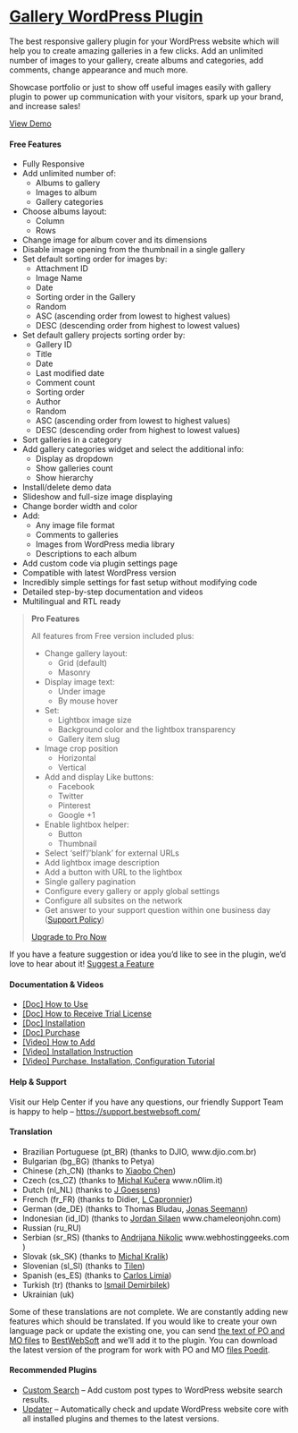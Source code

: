 <a href="https://bestwebsoft.com/products/wordpress/plugins/gallery/" target=_blank>Gallery WordPress Plugin</a>
========================

<p>The best responsive gallery plugin for your WordPress website which will help you to create amazing galleries in a few clicks. Add an unlimited number of images to your gallery, create albums and categories, add comments, change appearance and much more.</p>
<p>Showcase portfolio or just to show off useful images easily with gallery plugin to power up communication with your visitors, spark up your brand, and increase sales!</p>
<p><a href="https://bestwebsoft.com/demo-for-gallery-pro/?ref=readme" rel="nofollow">View Demo</a></p>
<p><span class="embed-youtube" style="text-align:center; display: block;"></span></p>
<h4>Free Features</h4>
<ul>
<li>Fully Responsive</li>
<li>Add unlimited number of:
<ul>
<li>Albums to gallery</li>
<li>Images to album</li>
<li>Gallery categories</li>
</ul>
</li>
<li>Choose albums layout:
<ul>
<li>Column</li>
<li>Rows</li>
</ul>
</li>
<li>Change image for album cover and its dimensions</li>
<li>Disable image opening from the thumbnail in a single gallery</li>
<li>Set default sorting order for images by:
<ul>
<li>Attachment ID</li>
<li>Image Name</li>
<li>Date</li>
<li>Sorting order in the Gallery</li>
<li>Random</li>
<li>ASC (ascending order from lowest to highest values)</li>
<li>DESC (descending order from highest to lowest values)</li>
</ul>
</li>
<li>Set default gallery projects sorting order by:
<ul>
<li>Gallery ID</li>
<li>Title</li>
<li>Date</li>
<li>Last modified date</li>
<li>Comment count</li>
<li>Sorting order</li>
<li>Author</li>
<li>Random</li>
<li>ASC (ascending order from lowest to highest values)</li>
<li>DESC (descending order from highest to lowest values)</li>
</ul>
</li>
<li>Sort galleries in a category</li>
<li>Add gallery categories widget and select the additional info:
<ul>
<li>Display as dropdown</li>
<li>Show galleries count</li>
<li>Show hierarchy</li>
</ul>
</li>
<li>Install/delete demo data</li>
<li>Slideshow and full-size image displaying</li>
<li>Change border width and color</li>
<li>Add:
<ul>
<li>Any image file format</li>
<li>Comments to galleries</li>
<li>Images from WordPress media library</li>
<li>Descriptions to each album</li>
</ul>
</li>
<li>Add custom code via plugin settings page</li>
<li>Compatible with latest WordPress version</li>
<li>Incredibly simple settings for fast setup without modifying code</li>
<li>Detailed step-by-step documentation and videos</li>
<li>Multilingual and RTL ready</li>
</ul>
<blockquote>
<p><strong>Pro Features</strong></p>
<p>All features from Free version included plus:</p>
<ul>
<li>Change gallery layout:
<ul>
<li>Grid (default)</li>
<li>Masonry</li>
</ul>
</li>
<li>Display image text:
<ul>
<li>Under image</li>
<li>By mouse hover</li>
</ul>
</li>
<li>Set:
<ul>
<li>Lightbox image size</li>
<li>Background color and the lightbox transparency</li>
<li>Gallery item slug</li>
</ul>
</li>
<li>Image crop position
<ul>
<li>Horizontal</li>
<li>Vertical</li>
</ul>
</li>
<li>Add and display Like buttons:
<ul>
<li>Facebook</li>
<li>Twitter</li>
<li>Pinterest</li>
<li>Google +1</li>
</ul>
</li>
<li>Enable lightbox helper:
<ul>
<li>Button</li>
<li>Thumbnail</li>
</ul>
</li>
<li>Select &#8216;self&#8217;/&#8217;blank&#8217; for external URLs</li>
<li>Add lightbox image description</li>
<li>Add a button with URL to the lightbox</li>
<li>Single gallery pagination</li>
<li>Configure every gallery or apply global settings</li>
<li>Configure all subsites on the network</li>
<li>Get answer to your support question within one business day (<a href="https://bestwebsoft.com/support-policy/" rel="nofollow">Support Policy</a>)</li>
</ul>
<p><a href="https://bestwebsoft.com/products/wordpress/plugins/gallery/?k=57ad5c0c7fe312e2a45ef9a76f47334c" rel="nofollow">Upgrade to Pro Now</a></p>
</blockquote>
<p>If you have a feature suggestion or idea you&#8217;d like to see in the plugin, we&#8217;d love to hear about it! <a href="https://support.bestwebsoft.com/hc/en-us/requests/new" rel="nofollow">Suggest a Feature</a></p>
<h4>Documentation &amp; Videos</h4>
<ul>
<li><a href="https://docs.google.com/document/d/1l4zMhovBgO7rsPIzJk_15v0sdhiCpnjuacoDEfmzGEw/" rel="nofollow">[Doc] How to Use</a></li>
<li><a href="https://docs.google.com/document/d/1koBRu7k9OnOw2Ic3YqmBWjL_KtC3tI8WU1agMa3AYGo/" rel="nofollow">[Doc] How to Receive Trial License</a></li>
<li><a href="https://docs.google.com/document/d/1-hvn6WRvWnOqj5v5pLUk7Awyu87lq5B_dO-Tv-MC9JQ/" rel="nofollow">[Doc] Installation</a></li>
<li><a href="https://docs.google.com/document/d/1EUdBVvnm7IHZ6y0DNyldZypUQKpB8UVPToSc_LdOYQI/" rel="nofollow">[Doc] Purchase</a></li>
<li><a href="https://www.youtube.com/watch?v=-P9o6-APlv0" rel="nofollow">[Video] How to Add</a></li>
<li><a href="https://www.youtube.com/watch?v=3u-Ov-HxZ7U" rel="nofollow">[Video] Installation Instruction</a></li>
<li><a href="https://www.youtube.com/watch?v=KAbiac-iORw" rel="nofollow">[Video] Purchase, Installation, Configuration Tutorial</a></li>
</ul>
<h4>Help &amp; Support</h4>
<p>Visit our Help Center if you have any questions, our friendly Support Team is happy to help &#8211; <a href="https://support.bestwebsoft.com/" rel="nofollow">https://support.bestwebsoft.com/</a></p>
<h4>Translation</h4>
<ul>
<li>Brazilian Portuguese (pt_BR) (thanks to DJIO, www.djio.com.br)</li>
<li>Bulgarian (bg_BG) (thanks to Petya)</li>
<li>Chinese (zh_CN) (thanks to <a href="mailto:&#109;&#105;&#098;&#099;x&#x62;&#x40;&#x67;&#x6d;&#x61;&#x69;&#108;&#046;&#099;&#111;&#109;" rel="nofollow">Xiaobo Chen</a>)</li>
<li>Czech (cs_CZ) (thanks to <a href="mailto:&#107;&#117;&#x63;&#x65;&#114;&#x61;&#x6d;&#105;&#064;&#x67;&#109;&#097;&#x69;&#108;&#046;&#x63;&#x6f;&#109;" rel="nofollow">Michal Kučera</a> www.n0lim.it)</li>
<li>Dutch (nl_NL) (thanks to <a href="mailto:&#x6a;&#x2e;&#x67;&#x6f;&#101;&#115;&#115;&#101;&#110;&#115;&#064;&#103;&#109;&#097;&#105;l.&#x63;&#x6f;&#x6d;" rel="nofollow">J Goessens</a>)</li>
<li>French (fr_FR) (thanks to Didier, <a href="mailto:&#x6c;c&#097;&#112;&#x72;&#x6f;&#110;&#110;&#x69;&#x65;&#114;&#064;&#x79;&#x61;h&#111;&#111;&#x2e;&#x63;&#111;&#109;" rel="nofollow">L Capronnier</a>)</li>
<li>German (de_DE) (thanks to Thomas Bludau, <a href="mailto:&#105;&#110;&#102;&#x6f;&#x40;&#097;&#104;&#111;&#x69;&#x64;&#x65;&#115;&#105;g&#x6e;&#x2e;&#100;&#101;" rel="nofollow">Jonas Seemann</a>)</li>
<li>Indonesian (id_ID) (thanks to <a href="mailto:j&#x6f;&#114;&#x64;&#x61;&#110;&#x2e;&#115;i&#x6c;&#097;&#x65;&#x6e;&#064;&#x63;&#104;&#097;&#x6d;&#101;l&#x65;&#111;&#x6e;&#106;&#111;&#x68;&#110;.&#x63;&#111;&#x6d;" rel="nofollow">Jordan Silaen</a> www.chameleonjohn.com)</li>
<li>Russian (ru_RU)</li>
<li>Serbian (sr_RS) (thanks to <a href="mailto:&#x61;&#110;&#x64;&#114;&#x69;&#106;&#x61;&#110;&#x61;&#110;&#x40;&#119;&#x65;&#098;&#x68;&#111;&#x73;&#116;&#x69;&#110;&#x67;&#103;&#x65;&#101;&#x6b;&#115;&#x2e;&#099;&#x6f;&#109;" rel="nofollow">Andrijana Nikolic</a> www.webhostinggeeks.com )</li>
<li>Slovak (sk_SK) (thanks to <a href="mailto:&#x6a;&#097;&#x40;&#109;i&#x63;&#104;&#x61;&#108;k&#x72;&#097;&#x6c;&#105;&#x6b;&#x2e;&#115;&#x6b;" rel="nofollow">Michal Kralik</a>)</li>
<li>Slovenian (sl_SI) (thanks to <a href="mailto:&#116;&#105;&#x6c;e&#110;&#x40;&#x64;&#105;&#118;&#x69;d&#101;&#x64;&#x2e;&#115;&#105;" rel="nofollow">Tilen</a>)</li>
<li>Spanish (es_ES) (thanks to <a href="mailto:&#x63;&#x6c;&#x69;&#x6d;&#105;&#097;&#064;c&#x6c;&#x69;&#x6d;&#105;&#097;&#046;&#101;s" rel="nofollow">Carlos Limia</a>)</li>
<li>Turkish (tr) (thanks to <a href="mailto:&#x63;&#x65;&#x2e;&#x64;&#x65;&#x6d;&#x69;&#x72;&#x62;&#x69;&#x6c;&#x65;&#x6b;&#x40;&#x67;&#x6d;&#x61;&#x69;&#x6c;&#x2e;&#x63;&#x6f;&#x6d;" rel="nofollow">Ismail Demirbilek</a>)</li>
<li>Ukrainian (uk)</li>
</ul>
<p>Some of these translations are not complete. We are constantly adding new features which should be translated. If you would like to create your own language pack or update the existing one, you can send <a href="https://codex.wordpress.org/Translating_WordPress" rel="nofollow">the text of PO and MO files</a> to <a href="https://support.bestwebsoft.com/hc/en-us/requests/new" rel="nofollow">BestWebSoft</a> and we&#8217;ll add it to the plugin. You can download the latest version of the program for work with PO and MO <a href="https://www.poedit.net/download.php" rel="nofollow">files Poedit</a>.</p>
<h4>Recommended Plugins</h4>
<ul>
<li><a href="https://bestwebsoft.com/products/wordpress/plugins/custom-search/?k=b673f73379683aba054e98fab3bf7743" rel="nofollow">Custom Search</a> &#8211; Add custom post types to WordPress website search results.</li>
<li><a href="https://bestwebsoft.com/products/wordpress/plugins/updater/?k=6ed3f1f40908b8eb7248953196a4753a" rel="nofollow">Updater</a> &#8211; Automatically check and update WordPress website core with all installed plugins and themes to the latest versions.</li>
</ul>
